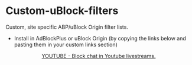 # Custom-uBlock-filters
Custom, site specific ABP/uBlock Origin filter lists.

- Install in AdBlockPlus or uBlock Origin (by copying the links below and pasting them in your custom links section)

<p align="center">
<a href="https://raw.githubusercontent.com/Betsy25/Custom-uBlock-filters/master/Youtube-Block_livestream_chat.txt">YOUTUBE - Block chat in Youtube livestreams.</a>
</p>
